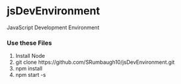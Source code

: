 # jsDevEnvironment
JavaScript Development Environment

<h3>Use these Files</h3>
<ol>
  <li>Install Node</li>
  <li>git clone https://github.com/SRumbaugh10/jsDevEnvironment.git</li>
  <li>npm install</li>
  <li>npm start -s</li>
</ol>

